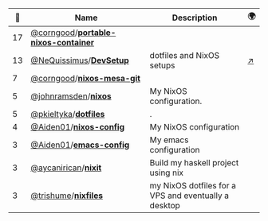 |:star2: | Name | Description | 🌍|
|---|---|---|---|
|17|[@corngood](https://github.com/corngood)/[**portable-nixos-container**](https://github.com/corngood/portable-nixos-container)|||
|13|[@NeQuissimus](https://github.com/NeQuissimus)/[**DevSetup**](https://github.com/NeQuissimus/DevSetup)|dotfiles and NixOS setups|[:arrow_upper_right:](http://nequissimus.com/DevSetup)|
|7|[@corngood](https://github.com/corngood)/[**nixos-mesa-git**](https://github.com/corngood/nixos-mesa-git)|||
|5|[@johnramsden](https://github.com/johnramsden)/[**nixos**](https://github.com/johnramsden/nixos)|My NixOS configuration.||
|5|[@pkieltyka](https://github.com/pkieltyka)/[**dotfiles**](https://github.com/pkieltyka/dotfiles)|.||
|4|[@Aiden01](https://github.com/Aiden01)/[**nixos-config**](https://github.com/Aiden01/nixos-config)|My NixOS configuration||
|3|[@Aiden01](https://github.com/Aiden01)/[**emacs-config**](https://github.com/Aiden01/emacs-config)|My emacs configuration||
|3|[@aycanirican](https://github.com/aycanirican)/[**nixit**](https://github.com/aycanirican/nixit)|Build my haskell project using nix||
|3|[@trishume](https://github.com/trishume)/[**nixfiles**](https://github.com/trishume/nixfiles)|my NixOS dotfiles for a VPS and eventually a desktop||

